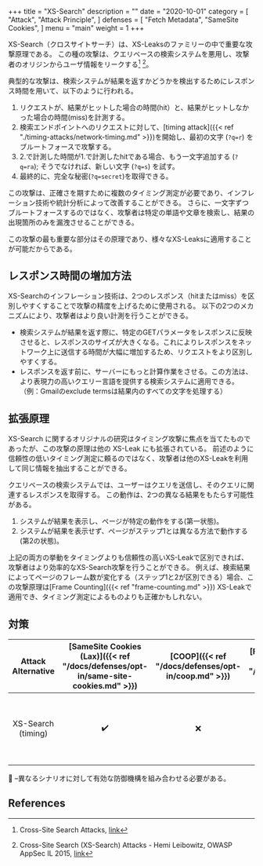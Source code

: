 +++
title = "XS-Search"
description = ""
date = "2020-10-01"
category = [
    "Attack",
    "Attack Principle",
]
defenses = [
    "Fetch Metadata",
    "SameSite Cookies",
]
menu = "main"
weight = 1
+++

XS-Search（クロスサイトサーチ）は、XS-Leaksのファミリーの中で重要な攻撃原理である。
この種の攻撃は、クエリベースの検索システムを悪用し、攻撃者のオリジンからユーザ情報をリークする[^1] [^2]。

典型的な攻撃は、検索システムが結果を返すかどうかを検出するためにレスポンス時間を用いて、以下のように行われる。


1. リクエストが、結果がヒットした場合の時間(hit）と、結果がヒットしなかった場合の時間(miss)を計測する。
2. 検索エンドポイントへのリクエストに対して、[timing attack]({{< ref "./timing-attacks/network-timing.md" >}})を開始し、最初の文字 (`?q=r`) をブルートフォースで攻撃する。
3. 2.で計測した時間が1.で計測したhitである場合、もう一文字追加する (`?q=ra`); そうでなければ、新しい文字 (`?q=s`) を試す。
4. 最終的に、完全な秘密(`?q=secret`)を取得できる。


この攻撃は、正確さを期すために複数のタイミング測定が必要であり、インフレーション技術や統計分析によって改善することができる。
さらに、一文字ずつブルートフォースするのではなく、攻撃者は特定の単語や文章を検索し、結果の出現箇所のみを漏洩させることができる。

この攻撃の最も重要な部分はその原理であり、様々なXS-Leaksに適用することが可能だからである。

## レスポンス時間の増加方法

XS-Searchのインフレーション技術は、2つのレスポンス（hitまたはmiss）を区別しやすくすることで攻撃の精度を上げるために使用される。
以下の2つのメカニズムにより、攻撃者はより良い計測を行うことができる。

- 検索システムが結果を返す際に、特定のGETパラメータをレスポンスに反映させると、レスポンスのサイズが大きくなる。これによりレスポンスをネットワーク上に送信する時間が大幅に増加するため、リクエストをより区別しやすくする。
- レスポンスを返す前に、サーバーにもっと計算作業をさせる。この方法は、より表現力の高いクエリー言語を提供する検索システムに適用できる。（例：Gmailのexclude termsは結果内のすべての文字を処理する）

## 拡張原理

XS-Search に関するオリジナルの研究はタイミング攻撃に焦点を当てたものであったが、この攻撃の原理は他の XS-Leak にも拡張されている。
前述のように信頼性の低いタイミング測定に頼るのではなく、攻撃者は他のXS-Leakを利用して同じ情報を抽出することができる。

クエリベースの検索システムでは、ユーザーはクエリを送信し、そのクエリに関連するレスポンスを取得する。
この動作は、2つの異なる結果をもたらす可能性がある。

1. システムが結果を表示し、ページが特定の動作をする(第一状態)。
2. システムが結果を表示せず、ページがステップ1とは異なる方法で動作する(第2の状態)。

上記の両方の挙動をタイミングよりも信頼性の高いXS-Leakで区別できれば、攻撃者はより効率的なXS-Search攻撃を行うことができる。
例えば、検索結果によってページのフレーム数が変化する（ステップ1と2が区別できる）場合、この攻撃原理は[Frame Counting]({{< ref "frame-counting.md" >}}) XS-Leakで適用でき、タイミング測定によるものよりも正確かもしれない。

## 対策

| Attack Alternative | [SameSite Cookies (Lax)]({{< ref "/docs/defenses/opt-in/same-site-cookies.md" >}}) | [COOP]({{< ref "/docs/defenses/opt-in/coop.md" >}}) | [Framing Protections]({{< ref "/docs/defenses/opt-in/xfo.md" >}}) |                                          [Isolation Policies]({{< ref "/docs/defenses/isolation-policies" >}})                                          |
| :----------------: | :--------------------------------------------------------------------------------: | :-------------------------------------------------: | :---------------------------------------------------------------: | :-----------------------------------------------------------------------------------------------------------------------------------------------------: |
| XS-Search (timing) |                                         ✔️                                          |                          ❌                          |                                 ❌                                 | [RIP]({{< ref "/docs/defenses/isolation-policies/resource-isolation" >}}) 🔗 [NIP]({{< ref "/docs/defenses/isolation-policies/navigation-isolation" >}}) |

🔗 –異なるシナリオに対して有効な防御機構を組み合わせる必要がある。

## References

[^1]: Cross-Site Search Attacks, [link](https://446h.cybersec.fun/xssearch.pdf)
[^2]: Cross-Site Search (XS-Search) Attacks - Hemi Leibowitz, OWASP AppSec IL 2015, [link](https://owasp.org/www-pdf-archive/AppSecIL2015_Cross-Site-Search-Attacks_HemiLeibowitz.pdf)
